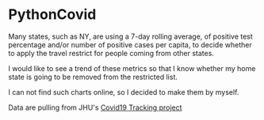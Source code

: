# PythonCovid
Many states, such as NY, are using a 7-day rolling average, of positive test percentage and/or 
number of positive cases per capita, to decide whether to apply the travel restrict for 
people coming from other states.

I would like to see a trend of these metrics so that I know whether my home state is going to
be removed from the restricted list.

I can not find such charts online, so I decided to make them by myself.

Data are pulling from JHU's [Covid19 Tracking project](https://coronavirus.jhu.edu/)
